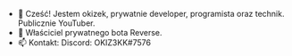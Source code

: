 - 👋 Cześć! Jestem okizek, prywatnie developer, programista oraz technik. Publicznie YouTuber.
- 🌱 Właściciel prywatnego bota Reverse.
- 📫 Kontakt: Discord: OKIZ3KK#7576
